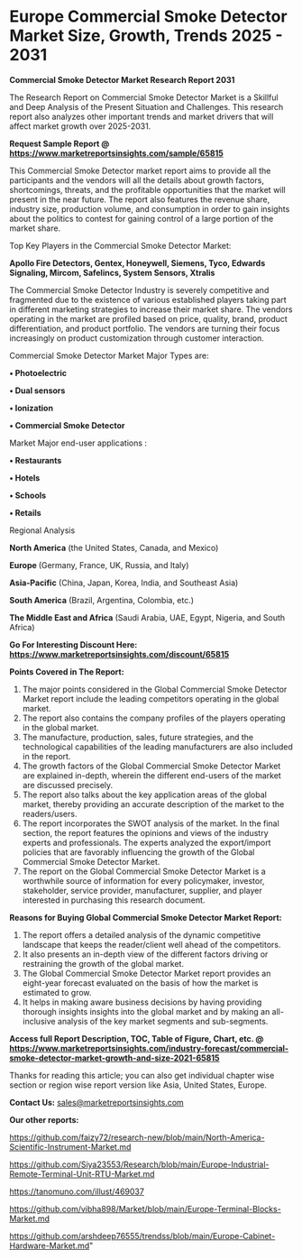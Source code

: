 # Europe Commercial Smoke Detector Market Size, Growth, Trends 2025 - 2031

<strong>Commercial Smoke Detector Market Research Report 2031</strong>

The Research Report on Commercial Smoke Detector Market is a Skillful and Deep Analysis of the Present Situation and Challenges. This research report also analyzes other important trends and market drivers that will affect market growth over 2025-2031.

<strong>Request Sample Report @ <a href=https://www.marketreportsinsights.com/sample/65815>https://www.marketreportsinsights.com/sample/65815</a></strong>

This Commercial Smoke Detector market report aims to provide all the participants and the vendors will all the details about growth factors, shortcomings, threats, and the profitable opportunities that the market will present in the near future. The report also features the revenue share, industry size, production volume, and consumption in order to gain insights about the politics to contest for gaining control of a large portion of the market share.

Top Key Players in the Commercial Smoke Detector Market:

<strong>Apollo Fire Detectors, Gentex, Honeywell, Siemens, Tyco, Edwards Signaling, Mircom, Safelincs, System Sensors, Xtralis</strong>

The Commercial Smoke Detector Industry is severely competitive and fragmented due to the existence of various established players taking part in different marketing strategies to increase their market share. The vendors operating in the market are profiled based on price, quality, brand, product differentiation, and product portfolio. The vendors are turning their focus increasingly on product customization through customer interaction.

Commercial Smoke Detector Market Major Types are:

<strong>• Photoelectric

• Dual sensors

• Ionization

• Commercial Smoke Detector</strong>

Market Major end-user applications :

<strong>• Restaurants

• Hotels

• Schools

• Retails</strong>

Regional Analysis

</u><strong><b>North America</b></strong> (the United States, Canada, and Mexico)

<strong><b>Europe </b></strong>(Germany, France, UK, Russia, and Italy)

<strong><b>Asia-Pacific</b></strong> (China, Japan, Korea, India, and Southeast Asia)

<strong><b>South America</b></strong> (Brazil, Argentina, Colombia, etc.)

<strong><b>The Middle East and Africa</b></strong> (Saudi Arabia, UAE, Egypt, Nigeria, and South Africa)

<strong>Go For Interesting Discount Here: <a href=https://www.marketreportsinsights.com/discount/65815>https://www.marketreportsinsights.com/discount/65815</a></strong>

<strong>Points Covered in The Report:</strong>
<ol>
  <li>The major points considered in the Global Commercial Smoke Detector Market report include the leading competitors operating in the global market.</li>
  <li>The report also contains the company profiles of the players operating in the global market.</li>
  <li>The manufacture, production, sales, future strategies, and the technological capabilities of the leading manufacturers are also included in the report.</li>
  <li>The growth factors of the Global Commercial Smoke Detector Market are explained in-depth, wherein the different end-users of the market are discussed precisely.</li>
  <li>The report also talks about the key application areas of the global market, thereby providing an accurate description of the market to the readers/users.</li>
  <li>The report incorporates the SWOT analysis of the market. In the final section, the report features the opinions and views of the industry experts and professionals. The experts analyzed the export/import policies that are favorably influencing the growth of the Global Commercial Smoke Detector Market.</li>
  <li>The report on the Global Commercial Smoke Detector Market is a worthwhile source of information for every policymaker, investor, stakeholder, service provider, manufacturer, supplier, and player interested in purchasing this research document.</li>
</ol>
<strong>Reasons for Buying Global Commercial Smoke Detector Market Report:</strong>

<ol>
  <li>The report offers a detailed analysis of the dynamic competitive landscape that keeps the reader/client well ahead of the competitors.</li>
  <li>It also presents an in-depth view of the different factors driving or restraining the growth of the global market.</li>
  <li>The Global Commercial Smoke Detector Market report provides an eight-year forecast evaluated on the basis of how the market is estimated to grow.</li>
  <li>It helps in making aware business decisions by having providing thorough insights insights into the global market and by making an all-inclusive analysis of the key market segments and sub-segments.</li>
</ol>
<strong>Access full Report Description, TOC, Table of Figure, Chart, etc. @ <a href=https://www.marketreportsinsights.com/industry-forecast/commercial-smoke-detector-market-growth-and-size-2021-65815>https://www.marketreportsinsights.com/industry-forecast/commercial-smoke-detector-market-growth-and-size-2021-65815</a></strong>


Thanks for reading this article; you can also get individual chapter wise section or region wise report version like Asia, United States, Europe.

<strong>Contact Us:</strong>
sales@marketreportsinsights.com

<strong>Our other reports:</strong>

<a href=https://github.com/faizy72/research-new/blob/main/North-America-Scientific-Instrument-Market.md>https://github.com/faizy72/research-new/blob/main/North-America-Scientific-Instrument-Market.md</a>

<a href=https://github.com/Siya23553/Research/blob/main/Europe-Industrial-Remote-Terminal-Unit-RTU-Market.md>https://github.com/Siya23553/Research/blob/main/Europe-Industrial-Remote-Terminal-Unit-RTU-Market.md</a>

<a href=https://tanomuno.com/illust/469037>https://tanomuno.com/illust/469037</a>

<a href=https://github.com/vibha898/Market/blob/main/Europe-Terminal-Blocks-Market.md>https://github.com/vibha898/Market/blob/main/Europe-Terminal-Blocks-Market.md</a>

<a href=https://github.com/arshdeep76555/trendss/blob/main/Europe-Cabinet-Hardware-Market.md>https://github.com/arshdeep76555/trendss/blob/main/Europe-Cabinet-Hardware-Market.md</a>"
